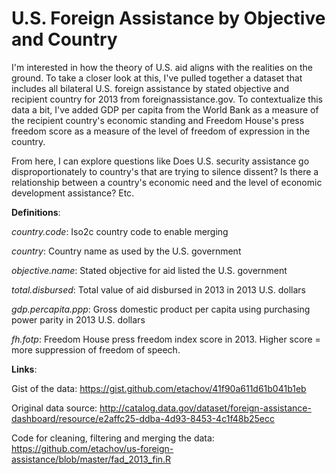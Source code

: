 # U.S. Foreign Assistance by Objective and Country

I'm interested in how the theory of U.S. aid aligns with the realities on the ground. To take a closer look at this, I've pulled together a dataset that includes all bilateral U.S. foreign assistance by stated objective and recipient country for 2013 from foreignassistance.gov. To contextualize this data a bit, I've added GDP per capita from the World Bank as a measure of the recipient country's economic standing and Freedom House's press freedom score as a measure of the level of freedom of expression in the country. 

From here, I can explore questions like Does U.S. security assistance go disproportionately to country's that are trying to silence dissent? Is there a relationship between a country's economic need and the level of economic development assistance? Etc.

**Definitions**:

*country.code*: Iso2c country code to enable merging

*country*: Country name as used by the U.S. government

*objective.name*: Stated objective for aid listed the U.S. government

*total.disbursed*: Total value of aid disbursed in 2013 in 2013 U.S. dollars

*gdp.percapita.ppp*: Gross domestic product per capita using purchasing power parity in 2013 U.S. dollars

*fh.fotp*: Freedom House press freedom index score in 2013. Higher score = more suppression of freedom of speech.

**Links**:

Gist of the data: https://gist.github.com/etachov/41f90a611d61b041b1eb

Original data source: http://catalog.data.gov/dataset/foreign-assistance-dashboard/resource/e2affc25-ddba-4d93-8453-4c1f48b25ecc

Code for cleaning, filtering and merging the data: https://github.com/etachov/us-foreign-assistance/blob/master/fad_2013_fin.R
